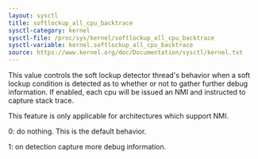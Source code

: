 ```yaml
---
layout: sysctl
title: softlockup_all_cpu_backtrace
sysctl-category: kernel
sysctl-file: /proc/sys/kernel/softlockup_all_cpu_backtrace
sysctl-variable: kernel.softlockup_all_cpu_backtrace
source: https://www.kernel.org/doc/Documentation/sysctl/kernel.txt
---
```


This value controls the soft lockup detector thread's behavior
when a soft lockup condition is detected as to whether or not
to gather further debug information. If enabled, each cpu will
be issued an NMI and instructed to capture stack trace.

This feature is only applicable for architectures which support
NMI.

0: do nothing. This is the default behavior.

1: on detection capture more debug information.


